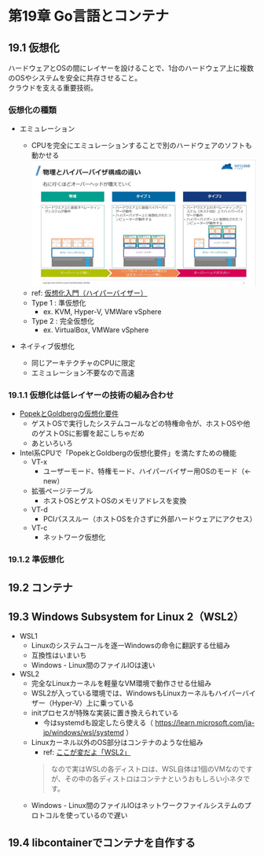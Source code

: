 # 第19章 Go言語とコンテナ

## 19.1 仮想化

ハードウェアとOSの間にレイヤーを設けることで、1台のハードウェア上に複数のOSやシステムを安全に共存させること。  
クラウドを支える重要技術。  

### 仮想化の種類
- エミュレーション
  - CPUを完全にエミュレーションすることで別のハードウェアのソフトも動かせる
  ![a](hyper-visor.jpg)
  - ref: [仮想化入門（ハイパーバイザー）](https://qiita.com/inasato/items/8489f2234160707c0110)
  - Type 1 : 準仮想化
    - ex. KVM, Hyper-V, VMWare vSphere
  - Type 2 : 完全仮想化
    - ex. VirtualBox, VMWare vSphere

- ネイティブ仮想化
  - 同じアーキテクチャのCPUに限定
  - エミュレーション不要なので高速

### 19.1.1 仮想化は低レイヤーの技術の組み合わせ

- [PopekとGoldbergの仮想化要件](https://ja.wikipedia.org/wiki/Popek%E3%81%A8Goldberg%E3%81%AE%E4%BB%AE%E6%83%B3%E5%8C%96%E8%A6%81%E4%BB%B6)
  - ゲストOSで実行したシステムコールなどの特権命令が、ホストOSや他のゲストOSに影響を起こしちゃだめ
  - あといろいろ
- Intel系CPUで「PopekとGoldbergの仮想化要件」を満たすための機能
  - VT-x
    - ユーザーモード、特権モード、ハイパーバイザー用OSのモード（<- new）
  - 拡張ページテーブル
    - ホストOSとゲストOSのメモリアドレスを変換
  - VT-d
    - PCIパススルー（ホストOSを介さずに外部ハードウェアにアクセス）
  - VT-c
    - ネットワーク仮想化

### 19.1.2 準仮想化

## 19.2 コンテナ

## 19.3 Windows Subsystem for Linux 2（WSL2）

- WSL1
  - Linuxのシステムコールを逐一Windowsの命令に翻訳する仕組み
  - 互換性はいまいち
  - Windows - Linux間のファイルIOは速い
- WSL2
  - 完全なLinuxカーネルを軽量なVM環境で動作させる仕組み
  - WSL2が入っている環境では、WindowsもLinuxカーネルもハイパーバイザー（Hyper-V）上に乗っている
  - initプロセスが特殊な実装に置き換えられている
    - 今はsystemdも設定したら使える（ https://learn.microsoft.com/ja-jp/windows/wsl/systemd ）
  - Linuxカーネル以外のOS部分はコンテナのような仕組み
    - ref: [ここが変だよ「WSL2」](https://logmi.jp/tech/articles/326106)
    > なので実はWSLの各ディストロは、WSL自体は1個のVMなのですが、その中の各ディストロはコンテナというおもしろい小ネタです。
  - Windows - Linux間のファイルIOはネットワークファイルシステムのプロトコルを使っているので遅い

## 19.4 libcontainerでコンテナを自作する
